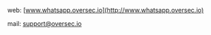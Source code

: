 web:  [www.whatsapp.oversec.io](http://www.whatsapp.oversec.io)

mail: [support@oversec.io](mailto:support@oversec.io)
